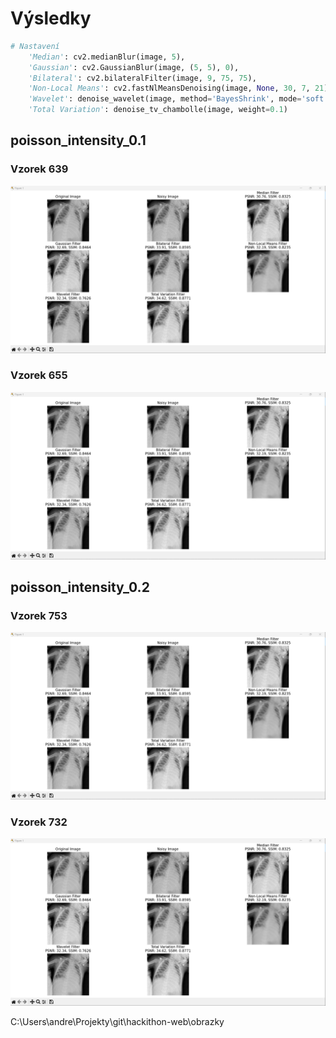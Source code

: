 # Výsledky

```python
# Nastavení
    'Median': cv2.medianBlur(image, 5),
    'Gaussian': cv2.GaussianBlur(image, (5, 5), 0),
    'Bilateral': cv2.bilateralFilter(image, 9, 75, 75),
    'Non-Local Means': cv2.fastNlMeansDenoising(image, None, 30, 7, 21),
    'Wavelet': denoise_wavelet(image, method='BayesShrink', mode='soft'),
    'Total Variation': denoise_tv_chambolle(image, weight=0.1)
```

## poisson_intensity_0.1
### Vzorek 639
![alt text](./obrazky/639.png "639")
### Vzorek 655
![alt text](./obrazky/639.png "655")

## poisson_intensity_0.2
### Vzorek 753
![alt text](./obrazky/639.png "753")
### Vzorek 732
![alt text](./obrazky/639.png "732")


C:\Users\andre\Projekty\git\hackithon-web\obrazky